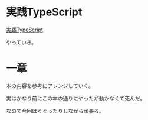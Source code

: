 # 実践TypeScript

[実践TypeScript](https://www.amazon.co.jp/dp/B07T477V6G/ref=dp-kindle-redirect?_encoding=UTF8)


やっていき。

# 一章

本の内容を参考にアレンジしていく。

実はかなり前にこの本の通りにやったが動かなくて死んだ。

なので今回はぐぐったりしながら頑張る。
